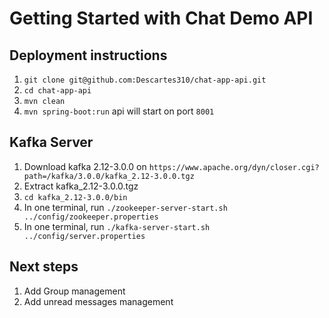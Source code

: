 # Getting Started with Chat Demo API


## Deployment instructions

1. `git clone git@github.com:Descartes310/chat-app-api.git`
2. `cd chat-app-api`
3. `mvn clean`
4. `mvn spring-boot:run` api will start on port `8001`

## Kafka Server

1. Download kafka 2.12-3.0.0 on `https://www.apache.org/dyn/closer.cgi?path=/kafka/3.0.0/kafka_2.12-3.0.0.tgz`
2. Extract kafka_2.12-3.0.0.tgz
3. `cd kafka_2.12-3.0.0/bin`
4. In one terminal, run `./zookeeper-server-start.sh ../config/zookeeper.properties`
4. In one terminal, run `./kafka-server-start.sh ../config/server.properties`

## Next steps

1. Add Group management
2. Add unread messages management
